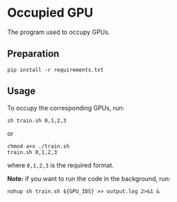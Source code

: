 # Occupied GPU

The program used to occupy GPUs.

## Preparation

```shell
pip install -r requirements.txt
```

## Usage

To occupy the corresponding GPUs, run:

```shell
sh train.sh 0,1,2,3
```

or

```shell
chmod a+x ./train.sh
train.sh 0,1,2,3
```

where `0,1,2,3` is the required format.

**Note:** if you want to run the code in the background, run:

```shell
nohup sh train.sh ${GPU_IDS} >> output.log 2>&1 &
```
